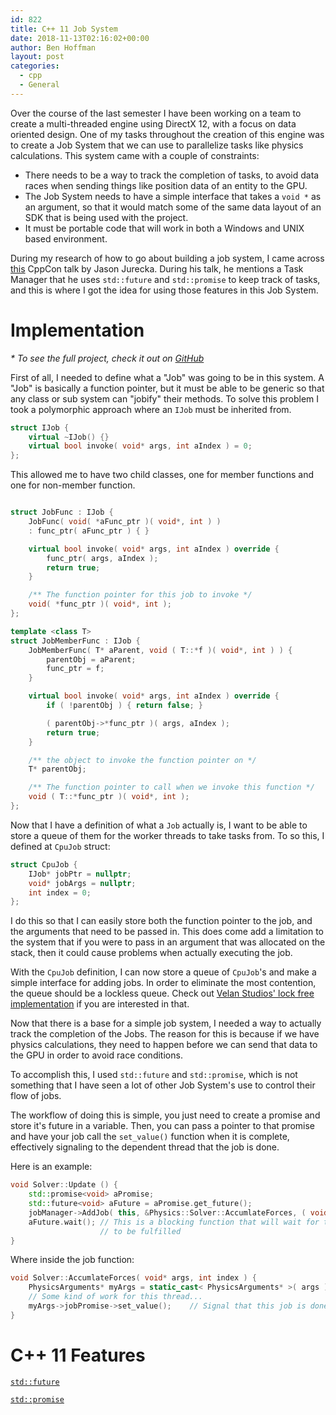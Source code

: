 ```yaml
---
id: 822
title: C++ 11 Job System
date: 2018-11-13T02:16:02+00:00
author: Ben Hoffman
layout: post
categories:
  - cpp
  - General
---
```


Over the course of the last semester I have been working on a team to
create a multi-threaded engine using DirectX 12, with a focus on data
oriented design. One of my tasks throughout the creation of this engine was to create a
Job System that we can use to parallelize tasks like physics calculations. This
system came with a couple of constraints:

* There needs to be a way to track the completion of tasks, to avoid data races
  when sending things like position data of an entity to the GPU.
* The Job System needs to have a simple interface that takes a `void *` as
  an argument, so that it would match some of the same data layout of an SDK that
  is being used with the project.
* It must be portable code that will work in both a Windows and UNIX based
  environment.

During my research of how to go about building a job system, I came across
[this](https://www.youtube.com/watch?v=8AjRD6mU96s&t=1532s) CppCon talk by
Jason Jurecka. During his talk, he mentions a Task Manager that he uses
`std::future` and `std::promise` to keep track of tasks, and this is where I
got the idea for using those features in this Job System.

# Implementation
_* To see the full project, check it out on [GitHub](https://github.com/engine-buddies/light-vox-engine/tree/ben/Light%20Vox%20Engine/JobSystem)_


First of all, I needed to define what a "Job" was going to be in this system.
A "Job" is basically a function pointer, but it must be able to be generic
so that any class or sub system can "jobify" their methods. To solve this problem
I took a polymorphic approach where an `IJob` must be inherited from.

```C++
struct IJob {
    virtual ~IJob() {}
    virtual bool invoke( void* args, int aIndex ) = 0;
};
```

This allowed me to have two child classes, one for member functions and one for
non-member function.

```C++

struct JobFunc : IJob {
    JobFunc( void( *aFunc_ptr )( void*, int ) )
    : func_ptr( aFunc_ptr ) { }

    virtual bool invoke( void* args, int aIndex ) override {
        func_ptr( args, aIndex );
        return true;
    }

    /** The function pointer for this job to invoke */
    void( *func_ptr )( void*, int );
};

template <class T>
struct JobMemberFunc : IJob {
    JobMemberFunc( T* aParent, void ( T::*f )( void*, int ) ) {
        parentObj = aParent;
        func_ptr = f;
    }

    virtual bool invoke( void* args, int aIndex ) override {
        if ( !parentObj ) { return false; }

        ( parentObj->*func_ptr )( args, aIndex );
        return true;
    }

    /** the object to invoke the function pointer on */
    T* parentObj;

    /** The function pointer to call when we invoke this function */
    void ( T::*func_ptr )( void*, int );
};
```

Now that I have a definition of what a `Job` actually is, I want to be able to
store a queue of them for the worker threads to take tasks from. To so this, I
defined at `CpuJob` struct:

```C
struct CpuJob {
    IJob* jobPtr = nullptr;
    void* jobArgs = nullptr;
    int index = 0;
};
```

I do this so that I can easily store both the function pointer to the job, and
the arguments that need to be passed in. This does come add a limitation to the
system that if you were to pass in an argument that was allocated on the stack,
then it could cause problems when actually executing the job.

With the `CpuJob` definition, I can now store a queue of `CpuJob`'s and make a
simple interface for adding jobs. In order to eliminate the most contention, the
queue should be a lockless queue. Check out
[Velan Studios' lock free implementation](https://www.velanstudios.com/blog/posts/our-first-open-source-release.html)
if you are interested in that.  

Now that there is a base for a simple job system, I needed a way to actually
track the completion of the Jobs. The reason for this is because if we have
physics calculations, they need to happen before we can send that data to the
GPU in order to avoid race conditions.

To accomplish this, I used `std::future` and `std::promise`, which is not something
that I have seen a lot of other Job System's use to control their flow of jobs.

The workflow of doing this is simple, you just need to create a promise
and store it's future in a variable. Then, you can pass a pointer to that
promise and have your job call the `set_value()` function when it is complete,
effectively signaling to the dependent thread that the job is done.  

Here is an example:

```C++
void Solver::Update () {
    std::promise<void> aPromise;
    std::future<void> aFuture = aPromise.get_future();
    jobManager->AddJob( this, &Physics::Solver::AccumlateForces, ( void* ) ( a_argument ), 0 );
    aFuture.wait(); // This is a blocking function that will wait for that promise
                    // to be fulfilled
}
```
Where inside the job function:

```C++
void Solver::AccumlateForces( void* args, int index ) {
    PhysicsArguments* myArgs = static_cast< PhysicsArguments* >( args );
    // Some kind of work for this thread...
    myArgs->jobPromise->set_value();    // Signal that this job is done
}
```

# C++ 11 Features

[`std::future`](https://en.cppreference.com/w/cpp/thread/future)

[`std::promise`](https://en.cppreference.com/w/cpp/thread/promise)
